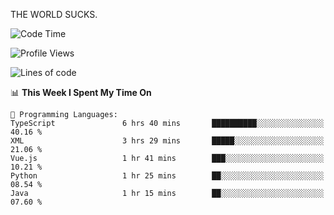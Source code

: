 THE WORLD SUCKS.

<!--START_SECTION:waka-->
![Code Time](http://img.shields.io/badge/Code%20Time-746%20hrs%205%20mins-blue)

![Profile Views](http://img.shields.io/badge/Profile%20Views-0-blue)

![Lines of code](https://img.shields.io/badge/From%20Hello%20World%20I%27ve%20Written-2.1%20million%20lines%20of%20code-blue)

📊 **This Week I Spent My Time On** 

```text
💬 Programming Languages: 
TypeScript               6 hrs 40 mins       ██████████░░░░░░░░░░░░░░░   40.16 % 
XML                      3 hrs 29 mins       █████░░░░░░░░░░░░░░░░░░░░   21.06 % 
Vue.js                   1 hr 41 mins        ███░░░░░░░░░░░░░░░░░░░░░░   10.21 % 
Python                   1 hr 25 mins        ██░░░░░░░░░░░░░░░░░░░░░░░   08.54 % 
Java                     1 hr 15 mins        ██░░░░░░░░░░░░░░░░░░░░░░░   07.60 % 
```


<!--END_SECTION:waka-->
